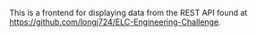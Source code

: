 This is a frontend for displaying data from the REST API found at https://github.com/longj724/ELC-Engineering-Challenge.
